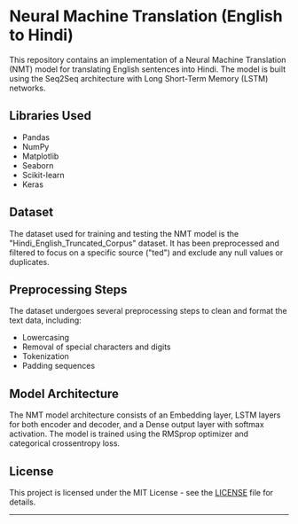 # Neural Machine Translation (English to Hindi)

This repository contains an implementation of a Neural Machine Translation (NMT) model for translating English sentences into Hindi. The model is built using the Seq2Seq architecture with Long Short-Term Memory (LSTM) networks.

## Libraries Used

- Pandas
- NumPy
- Matplotlib
- Seaborn
- Scikit-learn
- Keras

## Dataset

The dataset used for training and testing the NMT model is the "Hindi_English_Truncated_Corpus" dataset. It has been preprocessed and filtered to focus on a specific source ("ted") and exclude any null values or duplicates.

## Preprocessing Steps

The dataset undergoes several preprocessing steps to clean and format the text data, including:
- Lowercasing
- Removal of special characters and digits
- Tokenization
- Padding sequences

## Model Architecture

The NMT model architecture consists of an Embedding layer, LSTM layers for both encoder and decoder, and a Dense output layer with softmax activation. The model is trained using the RMSprop optimizer and categorical crossentropy loss.

## License

This project is licensed under the MIT License - see the [LICENSE](LICENSE) file for details.

---
